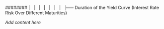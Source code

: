 ######## |   |   |   |   |   |   |   ├── Duration of the Yield Curve (Interest Rate Risk Over Different Maturities)

*Add content here*
